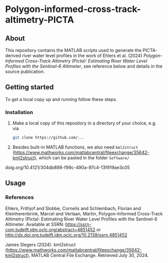 # Polygon-informed-cross-track-altimetry-PICTA

## About
This repository contains the MATLAB scripts used to generate the PICTA-derived river water level profiles in the work of Ehlers et al. (2024) *Polygon-Informed Cross-Track Altimetry (Picta): Estimating River Water Level Profiles with the Sentinel-6 Altimeter*, see reference below and details in the source publication.

## Getting started
To get a local copy up and running follow these steps.

### Installation
1. Make a local copy of this repository in a directory of your choice, e.g. via 
   ```sh
   git clone https://github.com/...
   ```
2. Besides built-in MATLAB functions, we also need ```kml2struct``` (https://www.mathworks.com/matlabcentral/fileexchange/35642-kml2struct), which can be pasted in the folder ```Software/```


doig.org/10.4121/304db898-f99c-490a-97c4-13f919ae3c05

## Usage




### References
Ehlers, Frithjof and Slobbe, Cornelis and Schlembach, Florian and Kleinherenbrink, Marcel and Verlaan, Martin, Polygon-Informed Cross-Track Altimetry (Picta): Estimating River Water Level Profiles with the Sentinel-6 Altimeter. Available at SSRN: https://ssrn-com.tudelft.idm.oclc.org/abstract=4851452 or http://dx.doi.org.tudelft.idm.oclc.org/10.2139/ssrn.4851452 

James Slegers (2024). kml2struct (https://www.mathworks.com/matlabcentral/fileexchange/35642-kml2struct), MATLAB Central File Exchange. Retrieved July 30, 2024. 
